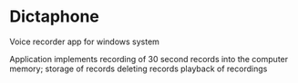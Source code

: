 # Dictaphone

Voice recorder app for windows system

Application implements
recording of 30 second records into the computer memory; storage of records
deleting records
playback of recordings
